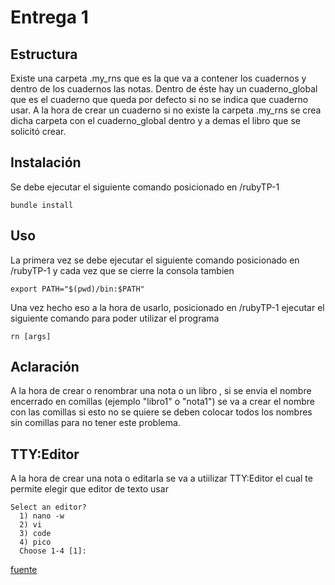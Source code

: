 # Entrega 1

## Estructura
Existe una carpeta .my_rns que es la que va a contener los cuadernos y dentro de los cuadernos las notas. Dentro de éste hay un cuaderno_global que es el cuaderno que queda por defecto si no se indica que cuaderno usar.
A la hora de crear un cuaderno si no existe la carpeta .my_rns se crea dicha carpeta con el cuaderno_global dentro y a demas el libro que se solicitó crear.

## Instalación
Se debe ejecutar el siguiente comando posicionado en /rubyTP-1
```
bundle install
```

## Uso 
La primera vez se debe ejecutar el siguiente comando posicionado en /rubyTP-1 y cada vez que se cierre la consola tambien
```
export PATH="$(pwd)/bin:$PATH"
```
Una vez hecho eso a la hora de usarlo, posicionado en /rubyTP-1 ejecutar el siguiente comando para poder utilizar el programa
```
rn [args]
```

## Aclaración
A la hora de crear o renombrar una nota o un libro , si se envia el nombre encerrado en comillas (ejemplo "libro1" o "nota1") se va a crear el nombre con las comillas si esto no se quiere se deben colocar todos los nombres sin comillas para no tener este problema.

## TTY:Editor
A la hora de crear una nota o editarla se va a utiilizar TTY:Editor el cual te permite elegir que editor de texto usar

```
Select an editor? 
  1) nano -w
  2) vi
  3) code
  4) pico
  Choose 1-4 [1]: 
```

[fuente](https://github.com/piotrmurach/tty-editor)